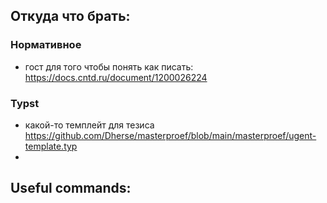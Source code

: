 ## Откуда что брать:

### Нормативное

- гост для того чтобы понять как писать: https://docs.cntd.ru/document/1200026224

### Typst

- какой-то темплейт для тезиса https://github.com/Dherse/masterproef/blob/main/masterproef/ugent-template.typ
- 

## Useful commands:

